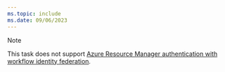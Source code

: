 ```yaml
---
ms.topic: include
ms.date: 09/06/2023
---
```


> [!NOTE]
> This task does not support [Azure Resource Manager authentication with workflow identity federation](/azure/devops/pipelines/library/connect-to-azure).
